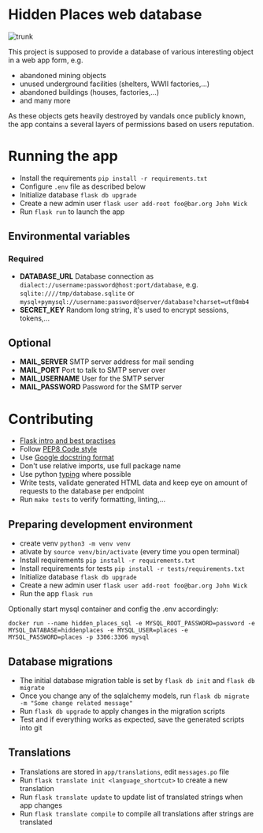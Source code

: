 # Hidden Places web database

![trunk](https://drone.dev.deadbadger.cz/api/badges/kajus/HiddenPlaces/status.svg)

This project is supposed to provide a database of various interesting object
in a web app form, e.g.
* abandoned mining objects
* unused underground facilities (shelters, WWII factories,...)
* abandoned buildings (houses, factories,...)
* and many more

As these objects gets heavily destroyed by vandals once publicly known, the
app contains a several layers of permissions based on users reputation.

# Running the app
* Install the requirements `pip install -r requirements.txt`
* Configure `.env` file as described below
* Initialize database `flask db upgrade`
* Create a new admin user `flask user add-root foo@bar.org John Wick`
* Run `flask run` to launch the app

## Environmental variables
### Required
* **DATABASE_URL** Database connection as `dialect://username:password@host:port/database`, e.g. `sqlite:////tmp/database.sqlite` or `mysql+pymysql://username:password@server/database?charset=utf8mb4`
* **SECRET_KEY** Random long string, it's used to encrypt sessions, tokens,...

## Optional
* **MAIL_SERVER** SMTP server address for mail sending
* **MAIL_PORT** Port to talk to SMTP server over
* **MAIL_USERNAME** User for the SMTP server
* **MAIL_PASSWORD** Password for the SMTP server

# Contributing
* [Flask intro and best practises](https://blog.miguelgrinberg.com/post/the-flask-mega-tutorial-part-i-hello-world)
* Follow [PEP8 Code style](https://pep8.org/)
* Use [Google docstring format](https://google.github.io/styleguide/pyguide.html#38-comments-and-docstrings)
* Don't use relative imports, use full package name
* Use python [typing](https://www.pythonsheets.com/notes/python-typing.html) where possible
* Write tests, validate generated HTML data and keep eye on amount of requests to the database per endpoint
* Run `make tests` to verify formatting, linting,...

## Preparing development environment
* create venv `python3 -m venv venv`
* ativate by `source venv/bin/activate` (every time you open terminal)
* Install requirements `pip install -r requirements.txt`
* Install requirements for tests `pip install -r tests/requirements.txt`
* Initialize database `flask db upgrade`
* Create a new admin user `flask user add-root foo@bar.org John Wick`
* Run the app `flask run`

Optionally start mysql container and config the .env accordingly:

`docker run --name hidden_places_sql -e MYSQL_ROOT_PASSWORD=password -e MYSQL_DATABASE=hiddenplaces -e MYSQL_USER=places -e MYSQL_PASSWORD=places -p 3306:3306 mysql`

## Database migrations
* The initial database migration table is set by `flask db init` and `flask db migrate`
* Once you change any of the sqlalchemy models, run
    `flask db migrate -m "Some change related message"`
* Run `flask db upgrade` to apply changes in the migration scripts
* Test and if everything works as expected, save the generated scripts into git

## Translations
* Translations are stored in `app/translations`, edit `messages.po` file
* Run `flask translate init <language_shortcut>` to create a new translation
* Run `flask translate update` to update list of translated strings when app changes
* Run `flask translate compile` to compile all translations after strings are translated
